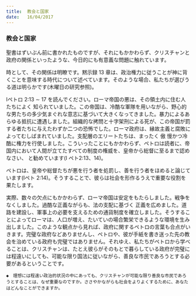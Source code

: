 ```yaml
---
title:  教会と国家
date:   16/04/2017
---
```


### 教会と国家

 聖書はずいぶん前に書かれたものですが、それにもかかわらず、クリスチャンと政府の関係といったような、今日的にも有意義な問題に触れています。

 時として、その関係は明瞭です。黙示録 13 章は、政治権力に従うことが神に背くことを意味する時代について述べています。そのような場合、私たちが選びうる道は明らかです(木曜日の研究参照)。

 Iペトロ 2:13 ∼ 17 を読んでください。ローマ帝国の悪は、その領土内に住む人たちによく 知られていました。この帝国は、冷酷な軍隊を用いながら、野心的な男たちの多少気まぐれな意志に基づいて大きくなってきました。暴力によるあらゆる抵抗に遭遇しました。組織的な拷問と十字架刑による死が、この帝国が罰する者たちに与えたわずか二つの恐怖でした。ローマ政府は、縁故主義と腐敗によってむしばまれていました。支配層のエリートたちは、まったく 傲 慢かつ冷酷に権力を行使しました。こういったことにもかかわらず、ペトロは読者に、帝国内において人間が立てたすべての制度の権威を、皇帝から総督に至るまで認めなさい、 と勧めています(I ペト2:13、14)。

 ペトロは、皇帝や総督たちが悪を行う者を処罰し、善を行う者をほめると論じています(Iペト 2:14)。そうすることで、彼らは社会を形作るうえで重要な役割を果たします。

 実際、数々の欠点にもかかわらず、ローマ帝国は安定をもたらしました。戦争をなくしました。過酷な正義ながらも、法の支配に基づく 正義を広めました。道路を建設し、軍事上の必要を支えるための通貨制度を確立しました。そうすることによってローマは、人口が増え、たいていの場合繁栄できるような環境を生み出しました。このような観点から見れば、政府に関するペトロの言葉も合点がいきます。完璧な政府などありませんし、ペトロや、彼が手紙を書き送った先の教会を治めている政府も完璧ではありません。それゆえ、私たちがペトロから学べることは、クリスチャンは、たとえ彼らがそのもとで暮らしている政府が完璧には程遠いにしても、可能な限り国法に従いながら、善良な市民であろうとする必要があるということです。

`◆　理想には程遠い政治的状況の中にあっても、クリスチャンが可能な限り善良な市民であろうとすることは、なぜ重要なのですか。ささやかながらも社会をよりよくするために、あなたはどんなことができますか。`
